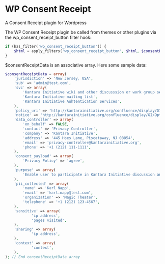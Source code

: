 # WP Consent Receipt
A Consent Receipt plugin for Wordpress 

The WP Consent Receipt plugin be called from themes or other plugins via the wp_consent_receipt_button filter hook: 

```php
if (has_filter('wp_consent_receipt_button')) {
	$html = apply_filters('wp_consent_receipt_button', $html, $consentReceiptData);
}
```

$consentReceiptData is an associative array. Here some sample data:

```php
$consentReceiptData = array(
	'jurisdiction' => 'New Jersey, USA', 
	'sub' => 'admin@test.com', 
	'svc' => array(
		'Kantara Initiative wiki and other discusssion or work group services', 
		'Kantara Initiative mailing list', 
		'Kantara Initiative Auhtentication Services', 
	),
	'policy_uri' => 'http://kantarainitiative.org/confluence/display/GI/Option+Patent+and+Copyright+(RAND)', 
	'notice' => 'http://kantarainitiative.org/confluence/display/GI/Option+Patent+and+Copyright+(RAND)', 
	'data_controller' => array(
		'on_behalf' => FALSE,
		'contact' => 'Privacy Controller',
		'company' => 'Kantara Initiative',
		'address' => '445 Hoes Lane, Piscataway, NJ 08854',
		'email' => 'privacy-controller@kantarainitiative.org',
		'phone' => '+1 (212) 111-1111',
	),
	'consent_payload' => array(
		'Privacy Policy' => 'agree',
	),
	'purpose' => array(
		'Enable user to participate in Kantara Initiative discussion and/or work groups',
	),
	'pii_collected' => array(
		'name' => 'Karl Napp',
		'email' => 'karl.napp@test.com',
		'organization' => 'Magic Theater',
		'telephone' => '+1 (212) 123-4567',
	),
	'sensitive' => array(
			'ip address', 
			'pages visited',
	),
	'sharing' => array(
			'ip address',
	),
	'context' => array(
			'context',
	),				
); // End consentReceiptData array

```
